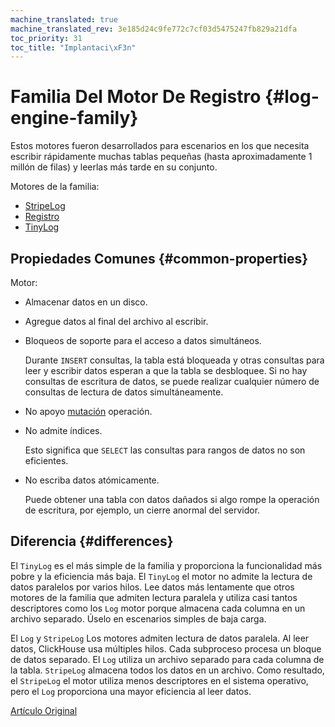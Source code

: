```yaml
---
machine_translated: true
machine_translated_rev: 3e185d24c9fe772c7cf03d5475247fb829a21dfa
toc_priority: 31
toc_title: "Implantaci\xF3n"
---
```


# Familia Del Motor De Registro {#log-engine-family}

Estos motores fueron desarrollados para escenarios en los que necesita escribir rápidamente muchas tablas pequeñas (hasta aproximadamente 1 millón de filas) y leerlas más tarde en su conjunto.

Motores de la familia:

-   [StripeLog](stripelog.md)
-   [Registro](log.md)
-   [TinyLog](tinylog.md)

## Propiedades Comunes {#common-properties}

Motor:

-   Almacenar datos en un disco.

-   Agregue datos al final del archivo al escribir.

-   Bloqueos de soporte para el acceso a datos simultáneos.

    Durante `INSERT` consultas, la tabla está bloqueada y otras consultas para leer y escribir datos esperan a que la tabla se desbloquee. Si no hay consultas de escritura de datos, se puede realizar cualquier número de consultas de lectura de datos simultáneamente.

-   No apoyo [mutación](../../../sql-reference/statements/alter.md#alter-mutations) operación.

-   No admite índices.

    Esto significa que `SELECT` las consultas para rangos de datos no son eficientes.

-   No escriba datos atómicamente.

    Puede obtener una tabla con datos dañados si algo rompe la operación de escritura, por ejemplo, un cierre anormal del servidor.

## Diferencia {#differences}

El `TinyLog` es el más simple de la familia y proporciona la funcionalidad más pobre y la eficiencia más baja. El `TinyLog` el motor no admite la lectura de datos paralelos por varios hilos. Lee datos más lentamente que otros motores de la familia que admiten lectura paralela y utiliza casi tantos descriptores como los `Log` motor porque almacena cada columna en un archivo separado. Úselo en escenarios simples de baja carga.

El `Log` y `StripeLog` Los motores admiten lectura de datos paralela. Al leer datos, ClickHouse usa múltiples hilos. Cada subproceso procesa un bloque de datos separado. El `Log` utiliza un archivo separado para cada columna de la tabla. `StripeLog` almacena todos los datos en un archivo. Como resultado, el `StripeLog` el motor utiliza menos descriptores en el sistema operativo, pero el `Log` proporciona una mayor eficiencia al leer datos.

[Artículo Original](https://clickhouse.tech/docs/en/operations/table_engines/log_family/) <!--hide-->
